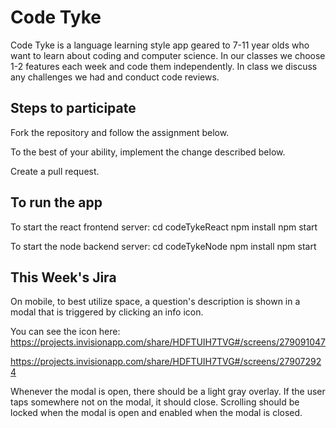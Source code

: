 # Code Tyke

Code Tyke is a language learning style app geared to 7-11 year olds who want to
learn about coding and computer science. In our classes we choose 1-2 features
each week and code them independently. In class we discuss any challenges we had
and conduct code reviews.

## Steps to participate

Fork the repository and follow the assignment below.

To the best of your ability, implement the change described below.

Create a pull request.


## To run the app

To start the react frontend server:
cd codeTykeReact
npm install
npm start

To start the node backend server:
cd codeTykeNode
npm install
npm start


## This Week's Jira

On mobile, to best utilize space, a question's description is shown in a modal that is triggered by clicking an info icon.

You can see the icon here: https://projects.invisionapp.com/share/HDFTUIH7TVG#/screens/279091047

https://projects.invisionapp.com/share/HDFTUIH7TVG#/screens/279072924

Whenever the modal is open, there should be a light gray overlay. If the user taps somewhere not on the modal, it should close. Scrolling should be locked when the modal is open and enabled when the modal is closed.
